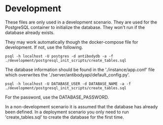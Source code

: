 # Development

These files are only used in a development scenario.
They are used for the PostgreSQL container to initialize the database.
They won't run if the database already exists.

They may work automatically though the docker-compose file for development. If not, use the following.
```commandline
psql -h localhost -U postgres -d antibodydb -a -f ./development/postgresql_init_scripts/create_tables.sql 
```
The database information should be found in the './instance/app.conf' file which overwrites the './server/antibodyapi/default_config.py'.
```commandline
psql -h localhost -U DATABASE_USER -d DATABASE_NAME -a -f ./development/postgresql_init_scripts/create_tables.sql 
```
For the password, use the DATABASE_PASSWORD.

In a non-development scenario it is assumed that the database has already been defined.
In a deployment scenario you only need to run 'create_tables.sql' to create the database for the first time.
